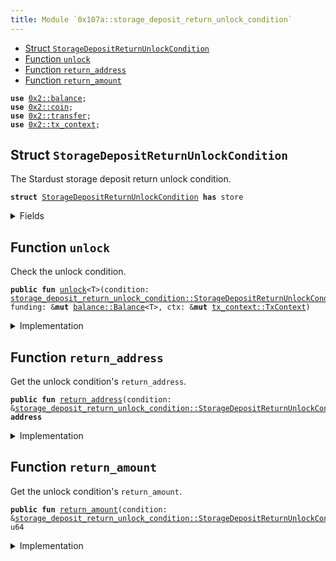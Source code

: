 ```yaml
---
title: Module `0x107a::storage_deposit_return_unlock_condition`
---
```




-  [Struct `StorageDepositReturnUnlockCondition`](#0x107a_storage_deposit_return_unlock_condition_StorageDepositReturnUnlockCondition)
-  [Function `unlock`](#0x107a_storage_deposit_return_unlock_condition_unlock)
-  [Function `return_address`](#0x107a_storage_deposit_return_unlock_condition_return_address)
-  [Function `return_amount`](#0x107a_storage_deposit_return_unlock_condition_return_amount)


<pre><code><b>use</b> <a href="../iota-framework/balance.md#0x2_balance">0x2::balance</a>;
<b>use</b> <a href="../iota-framework/coin.md#0x2_coin">0x2::coin</a>;
<b>use</b> <a href="../iota-framework/transfer.md#0x2_transfer">0x2::transfer</a>;
<b>use</b> <a href="../iota-framework/tx_context.md#0x2_tx_context">0x2::tx_context</a>;
</code></pre>



<a name="0x107a_storage_deposit_return_unlock_condition_StorageDepositReturnUnlockCondition"></a>

## Struct `StorageDepositReturnUnlockCondition`

The Stardust storage deposit return unlock condition.


<pre><code><b>struct</b> <a href="storage_deposit_return_unlock_condition.md#0x107a_storage_deposit_return_unlock_condition_StorageDepositReturnUnlockCondition">StorageDepositReturnUnlockCondition</a> <b>has</b> store
</code></pre>



<details>
<summary>Fields</summary>


<dl>
<dt>
<code>return_address: <b>address</b></code>
</dt>
<dd>
 The address to which the consuming transaction should deposit the amount defined in Return Amount.
</dd>
<dt>
<code>return_amount: u64</code>
</dt>
<dd>
 The amount of coins the consuming transaction should deposit to the address defined in Return Address.
</dd>
</dl>


</details>

<a name="0x107a_storage_deposit_return_unlock_condition_unlock"></a>

## Function `unlock`

Check the unlock condition.


<pre><code><b>public</b> <b>fun</b> <a href="storage_deposit_return_unlock_condition.md#0x107a_storage_deposit_return_unlock_condition_unlock">unlock</a>&lt;T&gt;(condition: <a href="storage_deposit_return_unlock_condition.md#0x107a_storage_deposit_return_unlock_condition_StorageDepositReturnUnlockCondition">storage_deposit_return_unlock_condition::StorageDepositReturnUnlockCondition</a>, funding: &<b>mut</b> <a href="../iota-framework/balance.md#0x2_balance_Balance">balance::Balance</a>&lt;T&gt;, ctx: &<b>mut</b> <a href="../iota-framework/tx_context.md#0x2_tx_context_TxContext">tx_context::TxContext</a>)
</code></pre>



<details>
<summary>Implementation</summary>


<pre><code><b>public</b> <b>fun</b> <a href="storage_deposit_return_unlock_condition.md#0x107a_storage_deposit_return_unlock_condition_unlock">unlock</a>&lt;T&gt;(condition: <a href="storage_deposit_return_unlock_condition.md#0x107a_storage_deposit_return_unlock_condition_StorageDepositReturnUnlockCondition">StorageDepositReturnUnlockCondition</a>, funding: &<b>mut</b> Balance&lt;T&gt;, ctx: &<b>mut</b> TxContext) {
    // Aborts <b>if</b> `funding` is not enough.
    <b>let</b> return_balance = funding.split(condition.<a href="storage_deposit_return_unlock_condition.md#0x107a_storage_deposit_return_unlock_condition_return_amount">return_amount</a>());

    // Recipient will need <b>to</b> <a href="../iota-framework/transfer.md#0x2_transfer">transfer</a> the <a href="../iota-framework/coin.md#0x2_coin">coin</a> <b>to</b> a normal ed25519 <b>address</b> instead of legacy.
    public_transfer(from_balance(return_balance, ctx), condition.<a href="storage_deposit_return_unlock_condition.md#0x107a_storage_deposit_return_unlock_condition_return_address">return_address</a>());

    <b>let</b> <a href="storage_deposit_return_unlock_condition.md#0x107a_storage_deposit_return_unlock_condition_StorageDepositReturnUnlockCondition">StorageDepositReturnUnlockCondition</a> {
        return_address: _,
        return_amount: _,
    } = condition;
}
</code></pre>



</details>

<a name="0x107a_storage_deposit_return_unlock_condition_return_address"></a>

## Function `return_address`

Get the unlock condition's <code>return_address</code>.


<pre><code><b>public</b> <b>fun</b> <a href="storage_deposit_return_unlock_condition.md#0x107a_storage_deposit_return_unlock_condition_return_address">return_address</a>(condition: &<a href="storage_deposit_return_unlock_condition.md#0x107a_storage_deposit_return_unlock_condition_StorageDepositReturnUnlockCondition">storage_deposit_return_unlock_condition::StorageDepositReturnUnlockCondition</a>): <b>address</b>
</code></pre>



<details>
<summary>Implementation</summary>


<pre><code><b>public</b> <b>fun</b> <a href="storage_deposit_return_unlock_condition.md#0x107a_storage_deposit_return_unlock_condition_return_address">return_address</a>(condition: &<a href="storage_deposit_return_unlock_condition.md#0x107a_storage_deposit_return_unlock_condition_StorageDepositReturnUnlockCondition">StorageDepositReturnUnlockCondition</a>): <b>address</b> {
    condition.return_address
}
</code></pre>



</details>

<a name="0x107a_storage_deposit_return_unlock_condition_return_amount"></a>

## Function `return_amount`

Get the unlock condition's <code>return_amount</code>.


<pre><code><b>public</b> <b>fun</b> <a href="storage_deposit_return_unlock_condition.md#0x107a_storage_deposit_return_unlock_condition_return_amount">return_amount</a>(condition: &<a href="storage_deposit_return_unlock_condition.md#0x107a_storage_deposit_return_unlock_condition_StorageDepositReturnUnlockCondition">storage_deposit_return_unlock_condition::StorageDepositReturnUnlockCondition</a>): u64
</code></pre>



<details>
<summary>Implementation</summary>


<pre><code><b>public</b> <b>fun</b> <a href="storage_deposit_return_unlock_condition.md#0x107a_storage_deposit_return_unlock_condition_return_amount">return_amount</a>(condition: &<a href="storage_deposit_return_unlock_condition.md#0x107a_storage_deposit_return_unlock_condition_StorageDepositReturnUnlockCondition">StorageDepositReturnUnlockCondition</a>): u64 {
    condition.return_amount
}
</code></pre>



</details>
